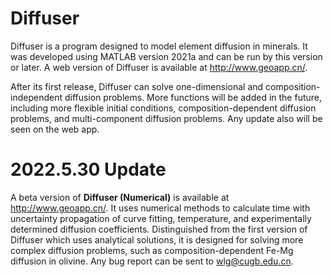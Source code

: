 # Diffuser
Diffuser is a program designed to model element diffusion in minerals. It was developed using MATLAB version 2021a and can be run by this version or later. A web version of Diffuser is available at http://www.geoapp.cn/.

After its first release, Diffuser can solve one-dimensional and composition-independent diffusion problems. More functions will be added in the future, including more flexible initial conditions, composition-dependent diffusion problems, and multi-component diffusion problems. Any update also will be seen on the web app.
# 2022.5.30 Update
A beta version of **Diffuser (Numerical)** is available at http://www.geoapp.cn/. It uses numerical methods to calculate time with uncertainty propagation of curve fitting, temperature, and experimentally determined diffusion coefficients. Distinguished from the first version of Diffuser which uses analytical solutions, it is designed for solving more complex diffusion problems, such as composition-dependent Fe-Mg diffusion in olivine. Any bug report can be sent to wlg@cugb.edu.cn.
